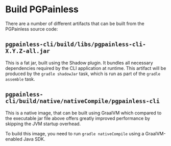 <!--
SPDX-FileCopyrightText: 2025 Paul Schaub <info@pgpainless.org>

SPDX-License-Identifier: Apache-2.0
-->

# Build PGPainless

There are a number of different artifacts that can be built from the PGPainless source code:

## `pgpainless-cli/build/libs/pgpainless-cli-X.Y.Z-all.jar`

This is a fat jar, built using the Shadow plugin.
It bundles all necessary dependencies required by the CLI application at runtime.
This artifact will be produced by the `gradle shadowJar` task, which is run as part of the `gradle assemble` task.

## `pgpainless-cli/build/native/nativeCompile/pgpainless-cli`

This is a native image, that can be built using GraalVM which compared to the executable jar file above
offers greatly improved performance by skipping the JVM startup overhead.

To build this image, you need to run `gradle nativeCompile` using a GraalVM-enabled Java SDK.
